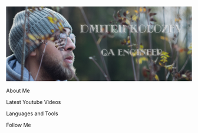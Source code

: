 [![Header](https://github.com/dkob1996/dkob1996/blob/main/assets/ava12.png)](https://www.facebook.com/profile.php?id=100090091642972)

About Me

Latest Youtube Videos

Languages and Tools

Follow Me